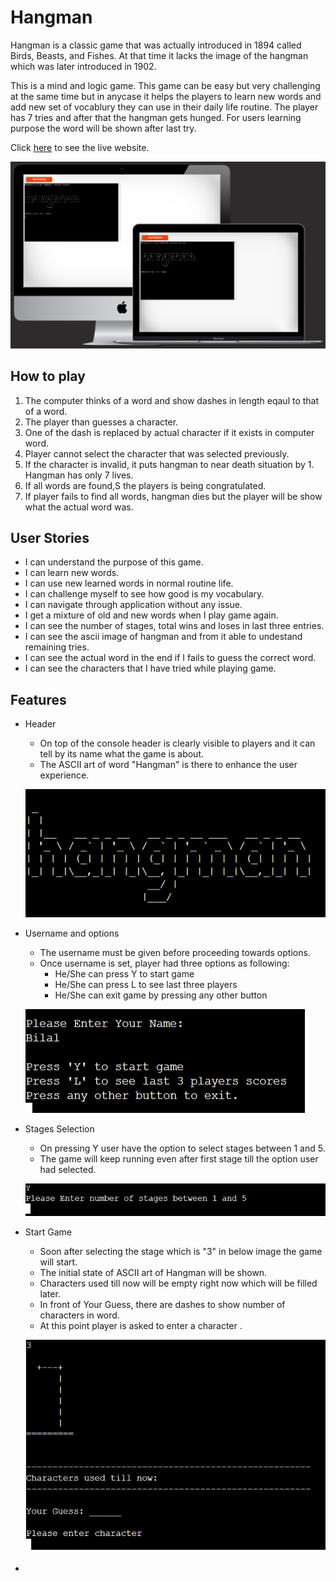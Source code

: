 # Hangman
Hangman is a classic game that was actually introduced in 1894 called Birds, Beasts, and Fishes. At that time it lacks the image of the hangman which was later introduced in 1902.

This is a mind and logic game. This game can be easy but very challenging at the same time but in anycase it helps the players to learn new words and add new set of vocablury they can use in their daily life routine. The player has 7 tries and after that the hangman gets hunged. For users learning purpose the word will be shown after last try.

Click [here](https://hangman-frenzy-4d545907a764.herokuapp.com/) to see the live website.

![Hangman website mockup](/documentation/readme_img/p3-mockup.png)

## How to play
 1. The computer thinks of a word and show dashes in length eqaul to that of a word.
 2. The player than guesses a character.
 3. One of the dash is replaced by actual character if it exists in computer word.
 4. Player cannot select the character that was selected previously.
 5. If the character is invalid, it puts hangman to near death situation by 1. Hangman has only 7 lives.
 6. If all words are found,S the players is being congratulated.
 7. If player fails to find all words, hangman dies but the player will be show what the actual word was.

## User Stories
- I can understand the purpose of this game.
- I can learn new words.
- I can use new learned words in normal routine life.
- I can challenge myself to see how good is my vocabulary.
- I can navigate through application without any issue.
- I get a mixture of old and new words when I play game again.
- I can see the number of stages, total wins and loses in last three entries.
- I can see the ascii image of hangman and from it able to undestand remaining tries.
- I can see the actual word in the end if I fails to guess the correct word.
- I can see the characters that I have tried while playing game.

## Features
- Header
    - On top of the console header is clearly visible to players and it can tell by its name what the game is about.
    - The ASCII art of word "Hangman" is there to enhance the user experience.

    ![Hangman header](/documentation/readme_img/header.png)

- Username and options
    - The username must be given before proceeding towards options.
    - Once username is set, player had three options as following:
        - He/She can press Y to start game
        - He/She can press L to see last three players
        - He/She can exit game by pressing any other button

    ![username and options](/documentation/readme_img/username.png)

- Stages Selection
    - On pressing Y user have the option to select stages between 1 and 5.
    - The game will keep running even after first stage till the option user had selected.

    ![Stages Selection](/documentation/readme_img/stages-selection.png)

- Start Game
    - Soon after selecting the stage which is "3" in below image the game will start.
    - The initial state of ASCII art of Hangman will be shown.
    -  Characters used till now will be empty right now which will be filled later.
    - In front of Your Guess, there are dashes to show number of characters in word.
    - At this point player is asked to enter a character .

    ![Start Game](/documentation/readme_img/after-stage-selection.png)

- 
